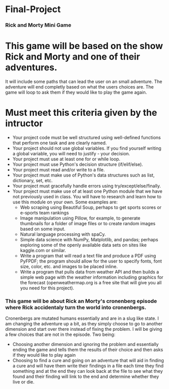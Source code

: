 # Final-Project
 ### Rick and Morty Mini Game
 
 # This game will be based on the show Rick and Morty and one of their adventures.
 It will include some paths that can lead the user on an small adventure.
 The adventure will end completly based on what the users choices are.
 The game will loop to ask them if they would like to play the game again.
 
 # Must meet this criteria given by the intructor 
- Your project code must be well structured using well-defined functions that perform one task and are clearly named.
- Your project should not use global variables. If you find yourself writing a global variable, you will need to justify - your decision.
- Your project must use at least one for or while loop.
- Your project must use Python's decision structure (if/elif/else).
- Your project must read and/or write to a file.
- Your project must make use of Python's data structures such as list, dictionary, set, etc.
- Your project must gracefully handle errors using try/except/else/finally.
- Your project must make use of at least one Python module that we have not previously used in class. You will have to research and learn how to use this module on your own. Some examples are:
  - Web scraping using Beautiful Soup, perhaps to get sports scores or e-sports team rankings
  - Image manipulation using Pillow, for example, to generate thumbnails for a folder of image files or to create random             images based on some input.
  - Natural language processing with spaCy.
  - Simple data science with NumPy, Matplotlib, and pandas; perhaps exploring some of the openly available data sets on   sites like kaggle.com or similar.
  - Write a program that will read a text file and produce a PDF using PyFPDF; the program should allow for the user to specify fonts, font size, color, etc. and images to be placed inline.
  - Write a program that pulls data from weather API and then builds a simple web page with the weather information including graphics for the forecast (openweathermap.org is a free site that will give you all you need for this project).

 
 ### This game will be about Rick an Morty's cronenberg episode where Rick accidentaly turn the world into cronenbergs.
 Cronenbergs are mutated humans essentially and are in a slug like state. I am changing the adventure up a bit, as they
 simply choose to go to another dimension and start over there instead of fixing the problem. I will be giving a few choices that are not in the episode.
 Two being:
 - Choosing another dimension and ignoring the problem and essentially ending the game and tells them the results of their choice and then asks if they would like to play again 
 - Choosing to find a cure and going on an adventure that will aid in finding a cure and will have them write their findings in a file each time they find something and at the end they can look back at the file to see what they found and their finding will link to the end and determine whether they live or die. 

